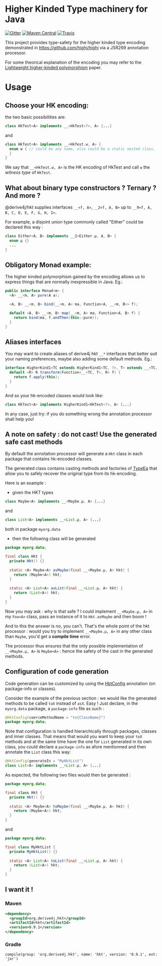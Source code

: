 # Higher Kinded Type machinery for Java

[![Gitter](https://badges.gitter.im/derive4j/hkt.svg)](https://gitter.im/derive4j/hkt)
[![Maven Central](https://img.shields.io/maven-central/v/org.derive4j.hkt/hkt.svg)][search.maven]
[![Travis](https://travis-ci.org/derive4j/hkt.svg?branch=master)](https://travis-ci.org/derive4j/hkt)

This project provides type-safety for the higher kinded type encoding demonstrated in https://github.com/highj/highj via a JSR269 annotation processor.

For some theorical explanation of the encoding you may refer to the [Lightweight higher-kinded polymorphism](https://www.cl.cam.ac.uk/~jdy22/papers/lightweight-higher-kinded-polymorphism.pdf) paper.

# Usage

## Choose your HK encoding:

the two basic possibilities are:
```java
class HkTest<A> implements __<HkTest<?>, A> {...}
```
and
```java
class HkTest<A> implements __<HkTest.w, A> {
  enum w { // could be any name, also could be a static nested class.
  }
}
```
We say that `__<HkTest.w, A>` is the HK encoding of HkTest<A> and call `w` the *witness type* of `HkTest`.

## What about binary type constructors ? Ternary ? And more ?

@derive4j/hkt supplies interfaces `__<f, A>`, `__2<f, A, B>` up to `__9<f, A, B, C, D, E, F, G, H, I>`.

For example, a disjoint union type commonly called "Either" could be declared this way :
```java
class Either<A, B> implements __2<Either.µ, A, B> {
  enum µ {}
  ...
}
```

## Obligatory Monad example:
The higher kinded polymorphism gained by the encoding allows us to express things that are normally inexpressible in Java. Eg.:
```java
public interface Monad<m> {
  <A> __<m, A> pure(A a);

  <A, B> __<m, B> bind(__<m, A> ma, Function<A, __<m, B>> f);

  default <A, B> __<m, B> map(__<m, A> ma, Function<A, B> f) {
    return bind(ma, f.andThen(this::pure));
  }
}
```

## Aliases interfaces
You may want to create aliases of derive4j hkt `__*` interfaces that better suit your naming preferences, maybe also adding
some default methods. Eg.:

```java
interface HigherKind1<TC extends HigherKind1<TC, ?>, T> extends __<TC, T> {
  default <R> R transform(Function<__<TC, T>, R> f) {
    return f.apply(this);
  }
}
```
And so your hk-encoded classes would look like:
```java
class HkTest<A> implements HigherKind1<HkTest<?>, A> {...}
```
In any case, just try: if you do something wrong the annotation processor shall help you!

## A note on safety : do not cast! Use the generated safe cast methods
By default the annotation processor will generate a `Hkt` class in each package that contains hk-encoded classes.

The generated class contains casting methods and factories of [TypeEq](src/main/java/org/derive4j/hkt/TypeEq.java) that allow you to safely recover the original type from its hk-encoding.

Here is an example :

- given the HKT types
```java
class Maybe<A> implements __<Maybe.µ, A> {...}
```
and
```java
class List<A> implements __<List.µ, A> {...}
```
both in package `myorg.data`

- then the following class will be generated
```java
package myorg.data;

final class Hkt {
  private Hkt() {}
  
  static <A> Maybe<A> asMaybe(final __<Maybe.µ, A> hkt) {
    return (Maybe<A>) hkt;
  }
  
  static <A> List<A> asList(final __<List.µ, A> hkt) {
    return (List<A>) hkt;
  }
}
```

Now you may ask : why is that safe ? I could implement `__<Maybe.µ, A>` in my `Foo<A>` class, pass an instance of it to `Hkt.asMaybe` and then boom !

And to this the answer is no, you can't. That's the whole point of the hkt processor : would you try to implement `__<Maybe.µ, A>` in any other class than `Maybe`, you'd get a **compile time** error.

The processor thus ensures that the only possible implementation of `__<Maybe.µ, A>` is `Maybe<A>` : hence the safety of the cast in the generated methods.

## Configuration of code generation

Code generation can be customized by using the [HktConfig](src/main/java/org/derive4j/hkt/HktConfig.java) annotation (on
package-info or classes).

Consider the example of the previous section : we would like the generated methods to be called `toX` instead of `asX`. Easy ! Just declare, in the `myorg.data` package, a `package-info` file as such :
```java
@HktConfig(coerceMethodName = "to{ClassName}")
package myorg.data;
```

Note that configuration is handled hierarchically through packages, classes and inner classes. That means that would you want to keep your `toX` methods and at the same time have the one for `List` generated in its own class, you could declare a `package-info` as afore mentionned and then annotate the `List` class this way:
```java
@HktConfig(generateIn = "MyHktList")
class List<A> implements __<List.µ, A> {...}
```
As expected, the following two files would then be generated :
```java
package myorg.data;

final class Hkt {
  private Hkt() {}
  
  static <A> Maybe<A> toMaybe(final __<Maybe.µ, A> hkt) {
    return (Maybe<A>) hkt;
  }
}
```
and
```java
package myorg.data;

final class MyHktList {
  private MyHktList() {}
  
  static <A> List<A> toList(final __<List.µ, A> hkt) {
    return (List<A>) hkt;
  }
}
```

## I want it !

### Maven
```xml
<dependency>
  <groupId>org.derive4j.hkt</groupId>
  <artifactId>hkt</artifactId>
  <version>0.9.1</version>
</dependency>
```
[search.maven]: http://search.maven.org/#search|ga|1|org.derive4j.hkt

### Gradle
```
compile(group: 'org.derive4j.hkt', name: 'hkt', version: '0.9.1', ext: 'jar')
```
